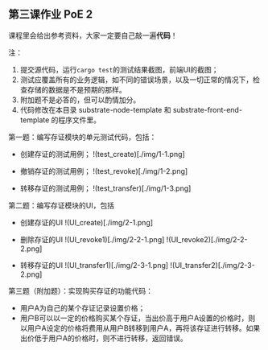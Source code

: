 ## 第三课作业  PoE 2

课程里会给出参考资料，大家一定要自己敲一遍**代码**！

注：

1. 提交源代码，运行`cargo test`的测试结果截图，前端UI的截图；
2. 测试应覆盖所有的业务逻辑，如不同的错误场景，以及一切正常的情况下，检查存储的数据是不是预期的那样。
3. 附加题不是必答的，但可以酌情加分。
4. 代码修改在本目录 substrate-node-template 和 substrate-front-end-template 的程序文件里。

第一题：编写存证模块的单元测试代码，包括：

* 创建存证的测试用例；
!(test_create)[./img/1-1.png]

* 撤销存证的测试用例；
!(test_revoke)[./img/1-2.png]

* 转移存证的测试用例；
!(test_transfer)[./img/1-3.png]

第二题：编写存证模块的UI，包括

* 创建存证的UI
!(UI_create)[./img/2-1.png]

* 删除存证的UI
!(UI_revoke1)[./img/2-2-1.png]
!(UI_revoke2)[./img/2-2-2.png]

* 转移存证的UI
!(UI_transfer1)[./img/2-3-1.png]
!(UI_transfer2)[./img/2-3-2.png]

第三题（附加题）：实现购买存证的功能代码：

* 用户A为自己的某个存证记录设置价格；
* 用户B可以以一定的价格购买某个存证，当出价高于用户A设置的价格时，则以用户A设定的价格将费用从用户B转移到用户A，再将该存证进行转移。如果出价低于用户A的价格时，则不进行转移，返回错误。

